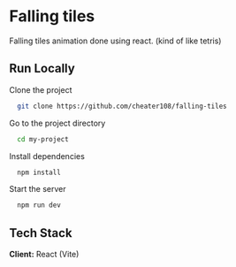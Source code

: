 # Falling tiles

Falling tiles animation done using react. (kind of like tetris)

## Run Locally

Clone the project

```bash
  git clone https://github.com/cheater108/falling-tiles
```

Go to the project directory

```bash
  cd my-project
```

Install dependencies

```bash
  npm install
```

Start the server

```bash
  npm run dev
```

## Tech Stack

**Client:** React (Vite)
